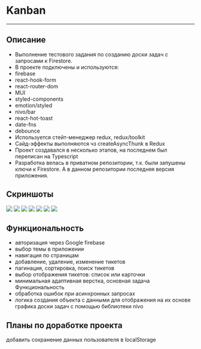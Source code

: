 # Kanban
***
<!-- [ссылка на gh-pages](https://nikolaymishaev.github.io/Kanban-test-task/) -->

## Описание
- Выполнение тестового задания по созданию доски задач с запросами к Firestore.
- В проекте подключены и используются:
- firebase
- react-hook-form
- react-router-dom
- MUI
- styled-components
- emotion/styled
- nivo/bar
- react-hot-toast
- date-fns
- debounce
- Используется стейт-менеджер redux, redux/toolkit
- Сайд-эффекты выполняются чз createAsyncThunk в Redux
- Проект создавался в несколько этапов, на последнем был переписан на Typescript
- Разработка велась в приватном репозитории, т.к. были запушены ключи к Firestore. А в данном репозитории последняя версия приложения.

## Скриншоты
![](https://github.com/NikolayMishaev/dashboard_kit/raw/master/src/images/readme/01.jpg)
![](https://github.com/NikolayMishaev/dashboard_kit/raw/master/src/images/readme/02.jpg)
![](https://github.com/NikolayMishaev/dashboard_kit/raw/master/src/images/readme/03.jpg)
![](https://github.com/NikolayMishaev/dashboard_kit/raw/master/src/images/readme/04.jpg)
![](https://github.com/NikolayMishaev/dashboard_kit/raw/master/src/images/readme/05.jpg)
![](https://github.com/NikolayMishaev/dashboard_kit/raw/master/src/images/readme/06.jpg)
![](https://github.com/NikolayMishaev/dashboard_kit/raw/master/src/images/readme/07.jpg)

## Функциональность
- авторизация через Google firebase
- выбор темы в приложении
- навигация по страницам
- добавление, удаление, изменение тикетов
- пагинация, сортировка, поиск тикетов
- выбор отображения тикетов: список или карточки
- минимальная адаптивная верстка, основная задача Функциональность
- обработка ошибок при асинхронных запросах
- логика создания объекта с данными для отображения на их основе графика доски задач с помощью библиотеки nivo

## Планы по доработке проекта

добавить сохранение данных пользователя в localStorage
